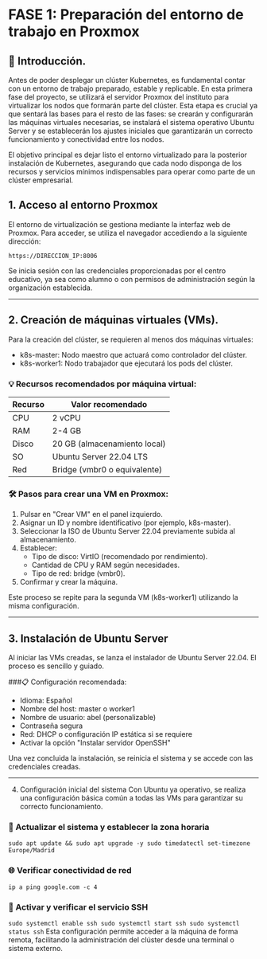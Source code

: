 # FASE 1: Preparación del entorno de trabajo en Proxmox

## 🔰 Introducción.
Antes de poder desplegar un clúster Kubernetes, es fundamental contar con un entorno de trabajo preparado, estable y replicable. En esta primera fase del proyecto, se utilizará el servidor Proxmox del instituto para virtualizar los nodos que formarán parte del clúster. Esta etapa es crucial ya que sentará las bases para el resto de las fases: se crearán y configurarán las máquinas virtuales necesarias, se instalará el sistema operativo Ubuntu Server y se establecerán los ajustes iniciales que garantizarán un correcto funcionamiento y conectividad entre los nodos.

El objetivo principal es dejar listo el entorno virtualizado para la posterior instalación de Kubernetes, asegurando que cada nodo disponga de los recursos y servicios mínimos indispensables para operar como parte de un clúster empresarial.

## 1. Acceso al entorno Proxmox
El entorno de virtualización se gestiona mediante la interfaz web de Proxmox. Para acceder, se utiliza el navegador accediendo a la siguiente dirección:

``https://DIRECCION_IP:8006``

Se inicia sesión con las credenciales proporcionadas por el centro educativo, ya sea como alumno o con permisos de administración según la organización establecida.

---

## 2. Creación de máquinas virtuales (VMs).
Para la creación del clúster, se requieren al menos dos máquinas virtuales:
- k8s-master: Nodo maestro que actuará como controlador del clúster.
- k8s-worker1: Nodo trabajador que ejecutará los pods del clúster.

### 💡 Recursos recomendados por máquina virtual:

| Recurso | Valor recomendado            |
|---------|------------------------------|
| CPU     | 2 vCPU                       |
| RAM     | 2-4 GB                       |
| Disco   | 20 GB (almacenamiento local) |
| SO      | Ubuntu Server 22.04 LTS      |
| Red     | Bridge (vmbr0 o equivalente) |

### 🛠️ Pasos para crear una VM en Proxmox:

1. Pulsar en "Crear VM" en el panel izquierdo.
2. Asignar un ID y nombre identificativo (por ejemplo, k8s-master).
3. Seleccionar la ISO de Ubuntu Server 22.04 previamente subida al almacenamiento.
4. Establecer:
    - Tipo de disco: VirtIO (recomendado por rendimiento).
    - Cantidad de CPU y RAM según necesidades.
    - Tipo de red: bridge (vmbr0).
5. Confirmar y crear la máquina.

Este proceso se repite para la segunda VM (k8s-worker1) utilizando la misma configuración.

---

## 3. Instalación de Ubuntu Server
Al iniciar las VMs creadas, se lanza el instalador de Ubuntu Server 22.04. El proceso es sencillo y guiado.

###📋 Configuración recomendada:
- Idioma: Español
- Nombre del host: master o worker1
- Nombre de usuario: abel (personalizable)
- Contraseña segura
- Red: DHCP o configuración IP estática si se requiere
- Activar la opción "Instalar servidor OpenSSH"

Una vez concluida la instalación, se reinicia el sistema y se accede con las credenciales creadas.

---

4. Configuración inicial del sistema
Con Ubuntu ya operativo, se realiza una configuración básica común a todas las VMs para garantizar su correcto funcionamiento.

### 🔄 Actualizar el sistema y establecer la zona horaria
``
sudo apt update && sudo apt upgrade -y
sudo timedatectl set-timezone Europe/Madrid
``

### 🌐 Verificar conectividad de red
``
ip a
ping google.com -c 4
``
### 🔐 Activar y verificar el servicio SSH
``
sudo systemctl enable ssh
sudo systemctl start ssh
sudo systemctl status ssh
``
Esta configuración permite acceder a la máquina de forma remota, facilitando la administración del clúster desde una terminal o sistema externo.


